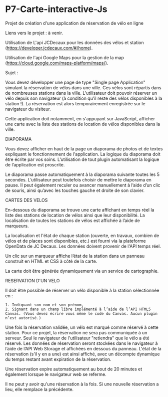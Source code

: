 # P7-Carte-interactive-Js
Projet de création d'une application de réservation de vélo en ligne

Liens vers le projet : à venir.

Utilisation de L'api JCDecaux pour les données des vélos et station (https://developer.jcdecaux.com/#/home). 

Utilisation de l'api Google Maps pour la gestion de la map (https://cloud.google.com/maps-platform/maps/).

Sujet :

Vous devez développer une page de type "Single page Application" simulant la réservation de vélos dans une ville. Ces vélos sont répartis dans de nombreuses stations dans la ville. L'utilisateur doit pouvoir réserver un vélo depuis son navigateur (à condition qu'il reste des vélos disponibles à la station !). La réservation est alors temporairement enregistrée sur le navigateur du visiteur.

Cette application doit notamment, en s'appuyant sur JavaScript, afficher une carte avec la liste des stations de location de vélos disponibles dans la ville.

DIAPORAMA

Vous devez afficher en haut de la page un diaporama de photos et de textes expliquant le fonctionnement de l'application. La logique du diaporama doit être écrite par vos soins. L’utilisation de tout plugin automatisant la logique de l’application est proscrite.

Le diaporama passe automatiquement à la diaporama suivante toutes les 5 secondes. L’utilisateur peut toutefois choisir de mettre le diaporama en pause. Il peut également reculer ou avancer manuellement à l’aide d’un clic de souris, ainsi qu’avec les touches gauche et droite de son clavier.

CARTES DES VELOS

En-dessous du diaporama se trouve une carte affichant en temps réel la liste des stations de location de vélos ainsi que leur disponibilité.  La localisation de toutes les stations de vélos est affichée à l’aide de marqueurs.

La localisation et l'état de chaque station (ouverte, en travaux, combien de vélos et de places sont disponibles, etc.) est fourni via la plateforme OpenData de JC Decaux. Les données doivent provenir de l'API temps réel.

Un clic sur un marqueur affiche l’état de la station dans un panneau construit en HTML et CSS à côté de la carte. 

La carte doit être générée dynamiquement via un service de cartographie.

RESERVATION D'UN VELO

Il doit être possible de réserver un vélo disponible à la station sélectionnée en :

    1. Indiquant son nom et son prénom,
    2. Signant dans un champ libre implémenté à l’aide de l’API HTML5 Canvas. (Vous devez écrire vous même le code du Canvas. Aucun plugin n’est autorisé.)
    
Une fois la réservation validée,  un vélo est marqué comme réservé à cette station.
Pour ce projet, la réservation ne sera pas communiquée à un serveur. Seul le navigateur de l'utilisateur "retiendra" que le vélo a été réservé.
Les données de réservation seront stockées dans le navigateur à l’aide de l’API Web Storage et affichées en dessous du panneau. L'état de la réservation (s’il y en a une) est ainsi affiché, avec un décompte dynamique du temps restant avant expiration de la réservation.

Une réservation expire automatiquement au bout de 20 minutes et également lorsque le navigateur web se referme.

Il ne peut y avoir qu'une réservation à la fois. Si une nouvelle réservation a lieu, elle remplace la précédente.

